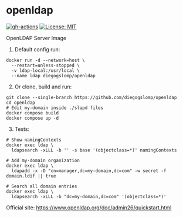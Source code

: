 # openldap

[![gh-actions](https://github.com/diegogslomp/openldap/actions/workflows/almalinux-image.yml/badge.svg)](https://github.com/diegogslomp/openldap/actions/workflows/almalinux-image.yml)
[![License: MIT](https://img.shields.io/badge/License-MIT-blue.svg)](https://opensource.org/licenses/MIT)

OpenLDAP Server Image

1. Default config run:
```
docker run -d --network=host \
  --restart=unless-stopped \
  -v ldap-local:/usr/local \
  --name ldap diegogslomp/openldap
```

2. Or clone, build and run:
```
git clone --single-branch https://github.com/diegogslomp/openldap
cd openldap
# Edit my-domain inside ./slapd files
docker compose build
docker compose up -d
```

3. Tests:
```
# Show namingContexts
docker exec ldap \
  ldapsearch -xLLL -b '' -s base '(objectclass=*)' namingContexts

# Add my-domain organization
docker exec ldap \
  ldapadd -x -D "cn=manager,dc=my-domain,dc=com" -w secret -f domain.ldif || true

# Search all domain entries
docker exec ldap \
  ldapsearch -xLLL -b "dc=my-domain,dc=com" '(objectclass=*)'
```

Official site: https://www.openldap.org/doc/admin26/quickstart.html

